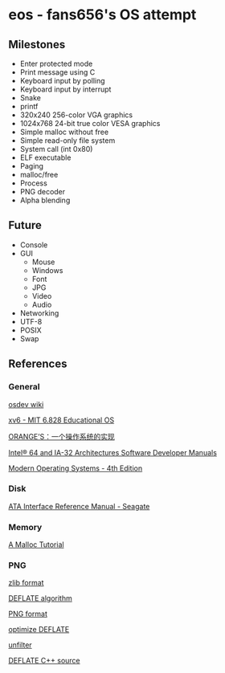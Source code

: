 # eos - fans656's OS attempt

## Milestones

- Enter protected mode
- Print message using C
- Keyboard input by polling
- Keyboard input by interrupt
- Snake
- printf
- 320x240 256-color VGA graphics
- 1024x768 24-bit true color VESA graphics
- Simple malloc without free
- Simple read-only file system
- System call (int 0x80)
- ELF executable
- Paging
- malloc/free
- Process
- PNG decoder
- Alpha blending

## Future

- Console
- GUI
  - Mouse
  - Windows
  - Font
  - JPG
  - Video
  - Audio
- Networking
- UTF-8
- POSIX
- Swap

## References

### General

[osdev wiki](http://wiki.osdev.org/Main_Page)

[xv6 - MIT 6.828 Educational OS](https://pdos.csail.mit.edu/6.828/2012/xv6.html)

[ORANGE’S：一个操作系统的实现](https://book.douban.com/subject/3735649/)

[Intel® 64 and IA-32 Architectures Software Developer Manuals](https://software.intel.com/en-us/articles/intel-sdm)

[Modern Operating Systems - 4th Edition](https://github.com/yuanhui-yang/Modern-Operating-Systems/blob/master/Modern%20Operating%20Systems%20-%204th%20Edition.pdf)

### Disk

[ATA Interface Reference Manual - Seagate](http://bit.ly/2ynS9BO)

### Memory

[A Malloc Tutorial](http://www.inf.udec.cl/~leo/Malloc_tutorial.pdf)

### PNG

[zlib format](http://www.ietf.org/rfc/rfc1950.txt)

[DEFLATE algorithm](http://www.ietf.org/rfc/rfc1951.txt)

[PNG format](https://www.w3.org/TR/PNG/)

[optimize DEFLATE](http://www.gzip.org/algorithm.txt)

[unfilter](https://github.com/elanthis/upng)

[DEFLATE C++ source](http://create.stephan-brumme.com/deflate-decoder/)

